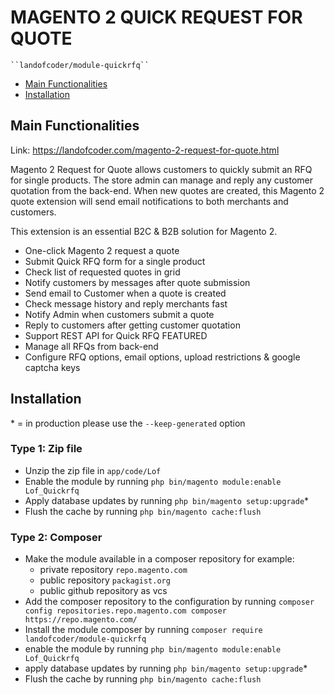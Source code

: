 # MAGENTO 2 QUICK REQUEST FOR QUOTE

    ``landofcoder/module-quickrfq``

 - [Main Functionalities](#markdown-header-main-functionalities)
 - [Installation](#markdown-header-installation)

## Main Functionalities
Link: https://landofcoder.com/magento-2-request-for-quote.html

Magento 2 Request for Quote allows customers to quickly submit an RFQ for single products. The store admin can manage and reply any customer quotation from the back-end. When new quotes are created, this Magento 2 quote extension will send email notifications to both merchants and customers.

This extension is an essential B2C & B2B solution for Magento 2.

- One-click Magento 2 request a quote
- Submit Quick RFQ form for a single product
- Check list of requested quotes in grid
- Notify customers by messages after quote submission
- Send email to Customer when a quote is created
- Check message history and reply merchants fast
- Notify Admin when customers submit a quote
- Reply to customers after getting customer quotation
- Support REST API for Quick RFQ FEATURED
- Manage all RFQs from back-end
- Configure RFQ options, email options, upload restrictions & google captcha keys

## Installation
\* = in production please use the `--keep-generated` option

### Type 1: Zip file

 - Unzip the zip file in `app/code/Lof`
 - Enable the module by running `php bin/magento module:enable Lof_Quickrfq`
 - Apply database updates by running `php bin/magento setup:upgrade`\*
 - Flush the cache by running `php bin/magento cache:flush`

### Type 2: Composer

 - Make the module available in a composer repository for example:
    - private repository `repo.magento.com`
    - public repository `packagist.org`
    - public github repository as vcs
 - Add the composer repository to the configuration by running `composer config repositories.repo.magento.com composer https://repo.magento.com/`
 - Install the module composer by running `composer require landofcoder/module-quickrfq`
 - enable the module by running `php bin/magento module:enable Lof_Quickrfq`
 - apply database updates by running `php bin/magento setup:upgrade`\*
 - Flush the cache by running `php bin/magento cache:flush`
